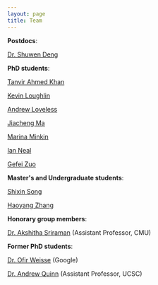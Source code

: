 ```yaml
---
layout: page
title: Team
---
```


**Postdocs**: 

[Dr. Shuwen Deng](https://caslab.csl.yale.edu/~shuwen/)

**PhD students**: 

[Tanvir Ahmed Khan](http://web.eecs.umich.edu/~takh/) 

[Kevin Loughlin](https://www.kevinloughlin.org/)

[Andrew Loveless](http://andrewloveless.com/) 

[Jiacheng Ma](https://jcma.me/) 

[Marina Minkin](https://web.eecs.umich.edu/~minkin/) 

[Ian Neal](https://about.iangneal.io/) 

[Gefei Zuo](https://web.eecs.umich.edu/~gefeizuo/) 

**Master's and Undergraduate students**: 

[Shixin Song](https://zhizhuoxin.github.io/)

[Haoyang Zhang](https://hieronzhang.github.io/)

**Honorary group members**: 

[Dr. Akshitha Sriraman](https://akshithasriraman.eecs.umich.edu/) (Assistant Professor, CMU)

**Former PhD students**: 

[Dr. Ofir Weisse](http://www.ofirweisse.com/) (Google)

[Dr. Andrew Quinn](https://arquinn.github.io/) (Assistant Professor, UCSC)
